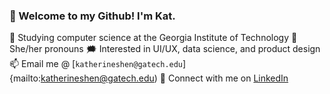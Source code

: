 ### 👋 Welcome to my Github! I'm Kat.

🐝 Studying computer science at the Georgia Institute of Technology
👤 She/her pronouns
🗯️ Interested in UI/UX, data science, and product design
📫 Email me @ [`katherineshen@gatech.edu`]{mailto:katherineshen@gatech.edu)
🔗 Connect with me on [LinkedIn](https://www.linkedin.com/in/katherinewshen/)

<!--
**shenkw1/shenkw1** is a ✨ _special_ ✨ repository because its `README.md` (this file) appears on your GitHub profile.

Here are some ideas to get you started:

- 🔭 I’m currently working on ...
- 🌱 I’m currently learning ...
- 👯 I’m looking to collaborate on ...
- 🤔 I’m looking for help with ...
- 💬 Ask me about ...
- 📫 How to reach me: ...
- 😄 Pronouns: ...
- ⚡ Fun fact: ...
-->
